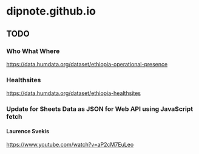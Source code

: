 # dipnote.github.io

## TODO

### Who What Where
https://data.humdata.org/dataset/ethiopia-operational-presence

### Healthsites
https://data.humdata.org/dataset/ethiopia-healthsites

### Update for Sheets Data as JSON for Web API using JavaScript fetch
#### Laurence Svekis
https://www.youtube.com/watch?v=aP2cM7EuLeo